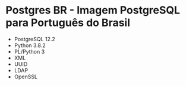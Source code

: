 # Postgres BR - Imagem PostgreSQL para Português do Brasil

- PostgreSQL 12.2
- Python 3.8.2
- PL/Python 3
- XML
- UUID
- LDAP
- OpenSSL
